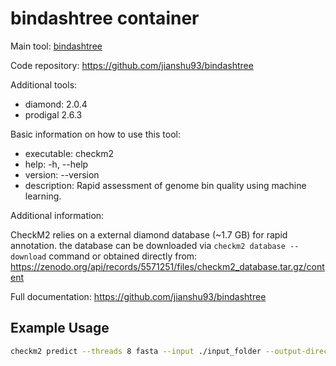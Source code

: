 # bindashtree container

Main tool: [bindashtree](https://github.com/jianshu93/bindashtree)
  
Code repository: https://github.com/jianshu93/bindashtree

Additional tools:
- diamond: 2.0.4
- prodigal 2.6.3

Basic information on how to use this tool:
- executable: checkm2
- help: -h, --help
- version: --version
- description: Rapid assessment of genome bin quality using machine learning.

Additional information:

CheckM2 relies on a external diamond database (~1.7 GB) for rapid annotation. the database can be downloaded via `checkm2 database --download` command or obtained directly from: https://zenodo.org/api/records/5571251/files/checkm2_database.tar.gz/content

  
Full documentation: https://github.com/jianshu93/bindashtree

## Example Usage

```bash
checkm2 predict --threads 8 fasta --input ./input_folder --output-directory ./output_folder --database_path /path/to/database/CheckM2_database/uniref100.KO.1.dmnd
```